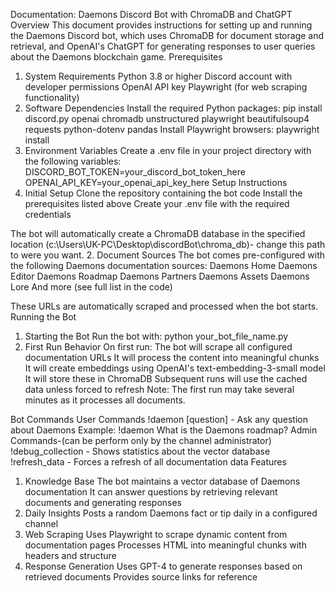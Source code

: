 Documentation: Daemons Discord Bot with ChromaDB and ChatGPT
Overview
This document provides instructions for setting up and running the Daemons Discord bot, which uses ChromaDB for document storage and retrieval, and OpenAI's ChatGPT for generating responses to user queries about the Daemons blockchain game.
Prerequisites
1. System Requirements
Python 3.8 or higher
Discord account with developer permissions
OpenAI API key
Playwright (for web scraping functionality)
2. Software Dependencies
Install the required Python packages:
pip install discord.py openai chromadb unstructured playwright beautifulsoup4 requests python-dotenv pandas
Install Playwright browsers:
playwright install
3. Environment Variables
Create a .env file in your project directory with the following variables:
DISCORD_BOT_TOKEN=your_discord_bot_token_here
OPENAI_API_KEY=your_openai_api_key_here
Setup Instructions
1. Initial Setup
Clone the repository containing the bot code
Install the prerequisites listed above
Create your .env file with the required credentials

The bot will automatically create a ChromaDB database in the specified location (c:\Users\UK-PC\Desktop\discordBot\chroma_db)- change this path to were you want.
2. Document Sources
The bot comes pre-configured with the following Daemons documentation sources:
Daemons Home
Daemons Editor
Daemons Roadmap
Daemons Partners
Daemons Assets
Daemons Lore
And more (see full list in the code)

These URLs are automatically scraped and processed when the bot starts.
Running the Bot
1. Starting the Bot
Run the bot with: python your_bot_file_name.py
2. First Run Behavior
On first run:
The bot will scrape all configured documentation URLs
It will process the content into meaningful chunks
It will create embeddings using OpenAI's text-embedding-3-small model
It will store these in ChromaDB
Subsequent runs will use the cached data unless forced to refresh
Note: The first run may take several minutes as it processes all documents.

Bot Commands
User Commands
!daemon [question] - Ask any question about Daemons
Example: !daemon What is the Daemons roadmap?
Admin Commands-(can be perform only by the channel administrator)
!debug_collection - Shows statistics about the vector database
!refresh_data - Forces a refresh of all documentation data
Features
1. Knowledge Base
The bot maintains a vector database of Daemons documentation
It can answer questions by retrieving relevant documents and generating responses
2. Daily Insights
Posts a random Daemons fact or tip daily in a configured channel
3. Web Scraping
Uses Playwright to scrape dynamic content from documentation pages
Processes HTML into meaningful chunks with headers and structure
4. Response Generation
Uses GPT-4 to generate responses based on retrieved documents
Provides source links for reference
